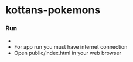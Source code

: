 # kottans-pokemons

### Run
* 
* For app run you must have internet connection
* Open public/index.html in your web browser
